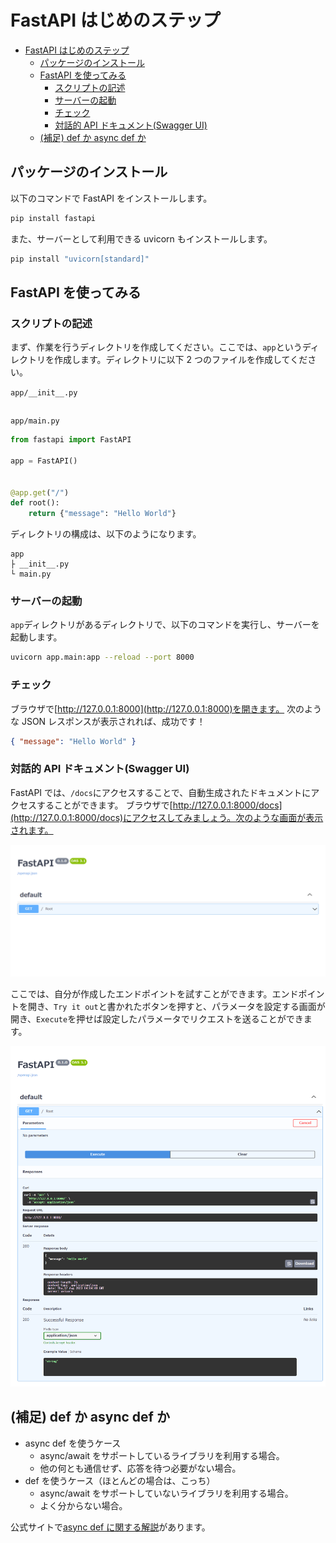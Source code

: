 # FastAPI はじめのステップ

- [FastAPI はじめのステップ](#fastapi-はじめのステップ)
  - [パッケージのインストール](#パッケージのインストール)
  - [FastAPI を使ってみる](#fastapi-を使ってみる)
    - [スクリプトの記述](#スクリプトの記述)
    - [サーバーの起動](#サーバーの起動)
    - [チェック](#チェック)
    - [対話的 API ドキュメント(Swagger UI)](#対話的-api-ドキュメントswagger-ui)
  - [(補足) def か async def か](#補足-def-か-async-def-か)

## パッケージのインストール

以下のコマンドで FastAPI をインストールします。

```bash
pip install fastapi
```

また、サーバーとして利用できる uvicorn もインストールします。

```bash
pip install "uvicorn[standard]"
```

## FastAPI を使ってみる

### スクリプトの記述

まず、作業を行うディレクトリを作成してください。ここでは、`app`というディレクトリを作成します。ディレクトリに以下 2 つのファイルを作成してください。

`app/__init__.py`

```python

```

`app/main.py`

```python
from fastapi import FastAPI

app = FastAPI()


@app.get("/")
def root():
    return {"message": "Hello World"}
```

ディレクトリの構成は、以下のようになります。

```
app
├ __init__.py
└ main.py
```

### サーバーの起動

`app`ディレクトリがあるディレクトリで、以下のコマンドを実行し、サーバーを起動します。

```bash
uvicorn app.main:app --reload --port 8000
```

### チェック

ブラウザで[http://127.0.0.1:8000](http://127.0.0.1:8000)を開きます。
次のような JSON レスポンスが表示されれば、成功です！

```json
{ "message": "Hello World" }
```

### 対話的 API ドキュメント(Swagger UI)

FastAPI では、`/docs`にアクセスすることで、自動生成されたドキュメントにアクセスすることができます。
ブラウザで[http://127.0.0.1:8000/docs](http://127.0.0.1:8000/docs)にアクセスしてみましょう。次のような画面が表示されます。

![SwaggerUI](..\images\first_swagger_ui.png)

ここでは、自分が作成したエンドポイントを試すことができます。エンドポイントを開き、`Try it out`と書かれたボタンを押すと、パラメータを設定する画面が開き、`Execute`を押せば設定したパラメータでリクエストを送ることができます。

![SwaggerUI Execute](..\images\first_swagger_ui_execute.png)

## (補足) def か async def か

- async def を使うケース
  - async/await をサポートしているライブラリを利用する場合。
  - 他の何とも通信せず、応答を待つ必要がない場合。
- def を使うケース（ほとんどの場合は、こっち）
  - async/await をサポートしていないライブラリを利用する場合。
  - よく分からない場合。

公式サイトで[async def に関する解説](https://fastapi.tiangolo.com/ja/async/)があります。
